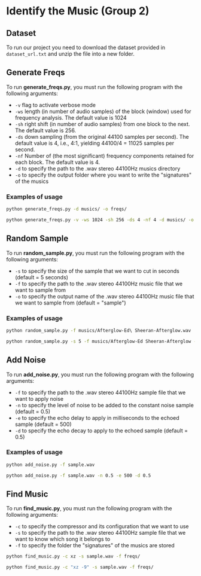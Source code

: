 # Identify the Music (Group 2)
## Dataset

To run our project you need to download the dataset provided in `dataset_url.txt` and unzip the file into a new folder.

## Generate Freqs


To run __generate_freqs.py__, you must run the following program with the following arguments:

- `-v` flag to activate verbose mode
- `-ws` length (in number of audio samples) of the block (window) used for frequency analysis. The default value is 1024
- `-sh` right shift (in number of audio samples) from one block to the next. The default value is 256.
- `-ds` down sampling (from the original 44100 samples per second). The default value is 4, i.e., 4:1, yielding 44100/4 = 11025 samples per second.
- `-nf` Number of (the most significant) frequency components retained for each block. The default value is 4.
- `-d` to specify the path to the .wav stereo 44100Hz musics directory 
- `-o` to specify the output folder where you want to write the "signatures" of the musics

### Examples of usage

```bash
python generate_freqs.py -d musics/ -o freqs/
```

```bash
python generate_freqs.py -v -ws 1024 -sh 256 -ds 4 -nf 4 -d musics/ -o freqs/
```

## Random Sample


To run __random_sample.py__, you must run the following program with the following arguments:

- `-s` to specify the size of the sample that we want to cut in seconds (default = 5 seconds)
- `-f` to specify the path to the .wav stereo 44100Hz music file that we want to sample from
- `-o` to specify the output name of the .wav stereo 44100Hz music file that we want to sample from (default = "sample")

### Examples of usage

```bash
python random_sample.py -f musics/Afterglow-Ed\ Sheeran-Afterglow.wav
```

```bash
python random_sample.py -s 5 -f musics/Afterglow-Ed Sheeran-Afterglow -o sample
```

## Add Noise

To run __add_noise.py__, you must run the following program with the following arguments:

- `-f` to specify the path to the .wav stereo 44100Hz sample file that we want to apply noise
- `-n` to specify the level of noise to be added to the constant noise sample (default = 0.5)
- `-e` to specify the echo delay to apply in milliseconds to the echoed sample (default = 500)
- `-d` to specify the echo decay to apply to the echoed sample (default = 0.5)

### Examples of usage

```bash
python add_noise.py -f sample.wav
```

```bash
python add_noise.py -f sample.wav -n 0.5 -e 500 -d 0.5 
```

## Find Music

To run __find_music.py__, you must run the following program with the following arguments:

- `-c` to specify the compressor and its configuration that we want to use
- `-s` to specify the path to the .wav stereo 44100Hz sample file that we want to know which song it belongs to
- `-f` to specify the folder the "signatures" of the musics are stored

```bash
python find_music.py -c xz -s sample.wav -f freqs/
```

```bash
python find_music.py -c "xz -9" -s sample.wav -f freqs/
```